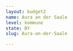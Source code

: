 ```yaml
---
layout: budget2
name: Aura an der Saale
level: kommune
state: BY
slug: Aura-an-der-Saale

---
```



